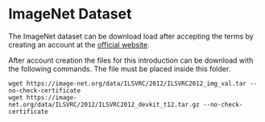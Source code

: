 # ImageNet Dataset

The ImageNet dataset can be download load after accepting the terms by creating an account at the [official website](https://image-net.org/challenges/LSVRC/2012/2012-downloads.php). 

After account creation the files for this introduction can be download with the following commands. The file must be placed inside this folder.

    wget https://image-net.org/data/ILSVRC/2012/ILSVRC2012_img_val.tar --no-check-certificate
    wget https://image-net.org/data/ILSVRC/2012/ILSVRC2012_devkit_t12.tar.gz --no-check-certificate